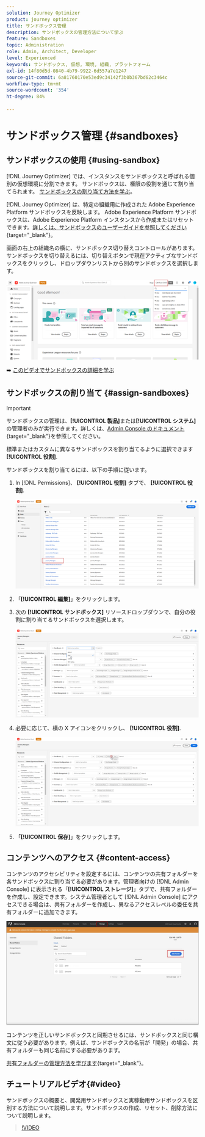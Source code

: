 ```yaml
---
solution: Journey Optimizer
product: journey optimizer
title: サンドボックス管理
description: サンドボックスの管理方法について学ぶ
feature: Sandboxes
topic: Administration
role: Admin, Architect, Developer
level: Experienced
keywords: サンドボックス, 仮想, 環境, 組織, プラットフォーム
exl-id: 14f80d5d-0840-4b79-9922-6d557a7e1247
source-git-commit: 6a81760170e53ed9c34142f3b0b367bd62c3464c
workflow-type: tm+mt
source-wordcount: '354'
ht-degree: 84%

---
```


# サンドボックス管理 {#sandboxes}

## サンドボックスの使用 {#using-sandbox}

[!DNL Journey Optimizer] では、インスタンスをサンドボックスと呼ばれる個別の仮想環境に分割できます。
サンドボックスは、権限の役割を通じて割り当てられます。 [サンドボックスの割り当て方法を学ぶ](permissions.md#create-product-profile)。

[!DNL Journey Optimizer] は、特定の組織用に作成された Adobe Experience Platform サンドボックスを反映します。
Adobe Experience Platform サンドボックスは、Adobe Experience Platform インスタンスから作成またはリセットできます。[詳しくは、サンドボックスのユーザーガイドを参照してください](https://experienceleague.adobe.com/docs/experience-platform/sandbox/ui/user-guide.html?lang=ja){target="_blank"}。

画面の右上の組織名の横に、サンドボックス切り替えコントロールがあります。サンドボックスを切り替えるには、切り替えボタンで現在アクティブなサンドボックスをクリックし、ドロップダウンリストから別のサンドボックスを選択します。

![](assets/sandbox_5.png)

➡️ [このビデオでサンドボックスの詳細を学ぶ](#video)

## サンドボックスの割り当て {#assign-sandboxes}

>[!IMPORTANT]
>
> サンドボックスの管理は、**[!UICONTROL 製品]**&#x200B;または&#x200B;**[!UICONTROL システム]**&#x200B;の管理者のみが実行できます。詳しくは、[Admin Console のドキュメント](https://helpx.adobe.com/jp/enterprise/admin-guide.html/enterprise/using/admin-roles.ug.html){target="_blank"}を参照してください。

標準またはカスタムに異なるサンドボックスを割り当てるように選択できます **[!UICONTROL 役割]**.

サンドボックスを割り当てるには、以下の手順に従います。

1. In [!DNL Permissions]、 **[!UICONTROL 役割]** タブで、 **[!UICONTROL 役割]**.

   ![](assets/sandbox_1.png)

1. 「**[!UICONTROL 編集]**」をクリックします。

1. 次の **[!UICONTROL サンドボックス]** リソースドロップダウンで、自分の役割に割り当てるサンドボックスを選択します。

   ![](assets/sandbox_3.png)

1. 必要に応じて、横の X アイコンをクリックし、 **[!UICONTROL 役割]**.

   ![](assets/sandbox_4.png)

1. 「**[!UICONTROL 保存]**」をクリックします。

## コンテンツへのアクセス {#content-access}

コンテンツのアクセシビリティを設定するには、コンテンツの共有フォルダーを各サンドボックスに割り当てる必要があります。管理者向けの [!DNL Admin Console] に表示される「**[!UICONTROL ストレージ]**」タブで、共有フォルダーを作成し、設定できます。システム管理者として [!DNL Admin Console] にアクセスできる場合は、共有フォルダーを作成し、異なるアクセスレベルの委任を共有フォルダーに追加できます。

![](assets/do-not-localize/content_access.png)

コンテンツを正しいサンドボックスと同期させるには、サンドボックスと同じ構文に従う必要があります。例えば、サンドボックスの名前が「開発」の場合、共有フォルダーも同じ名前にする必要があります。

[共有フォルダーの管理方法を学びます](https://helpx.adobe.com/jp/enterprise/admin-guide.html/enterprise/using/manage-adobe-storage.ug.html){target="_blank"}。

## チュートリアルビデオ{#video}

サンドボックスの概要と、開発用サンドボックスと実稼動用サンドボックスを区別する方法について説明します。サンドボックスの作成、リセット、削除方法について説明します。

>[!VIDEO](https://video.tv.adobe.com/v/334355?quality=12)
